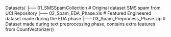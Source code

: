 Datasets/ 
├── 01_SMSSpamCollection # Original dataset SMS spam from UCI Repository
├── 02_Spam_EDA_Phase.xls # Featured Engineered dataset made during the EDA phase
├── 03_Spam_Preprocess_Phase.zip # Dataset made during text preprocessing phase, contains extra features from CountVectorizer()
